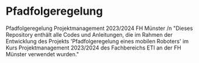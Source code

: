 # Pfadfolgeregelung
Pfadfolgeregelung Projektmanagement 2023/2024 FH Münster /n
"Dieses Repository enthält alle Codes und Anleitungen, die im Rahmen der Entwicklung des Projekts 'Pfadfolgeregelung eines mobilen Roboters' im Kurs Projektmanagement 2023/2024 des Fachbereichs ETI an der FH Münster verwendet wurden."
